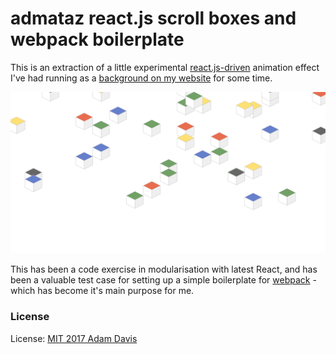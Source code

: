 # admataz react.js scroll boxes and webpack boilerplate

This is an extraction of a little experimental [react.js-driven](https://facebook.github.io) animation effect I've had running as a [background on my website](http://admataz.com) for some time. 

![scrolly boxes](./screenshot.png)

This has been a code exercise in modularisation with latest React, and has been a valuable test case for setting up a simple boilerplate for [webpack](https://webpack.js.org/) - which has become it's main purpose for me. 


### License
License: [MIT 2017 Adam Davis](./license.txt)